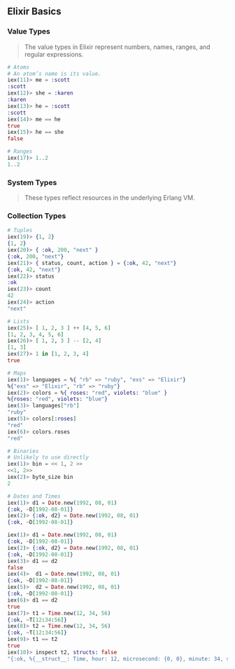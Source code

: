 ## Elixir Basics

### Value Types

> The value types in Elixir represent numbers, names, ranges, and regular expressions.

```Elixir
# Atoms
# An atom’s name is its value.
iex(11)> me = :scott
:scott
iex(12)> she = :karen
:karen
iex(13)> he = :scott
:scott
iex(14)> me == he
true
iex(15)> he == she
false
```

```Elixir
# Ranges
iex(17)> 1..2
1..2
```

### System Types

> These types reflect resources in the underlying Erlang VM.

### Collection Types

```Elixir
# Tuples
iex(19)> {1, 2}
{1, 2}
iex(20)> { :ok, 200, "next" }
{:ok, 200, "next"}
iex(21)> { status, count, action } = {:ok, 42, "next"}
{:ok, 42, "next"}
iex(22)> status
:ok
iex(23)> count
42
iex(24)> action
"next"
```

```Elixir
# Lists
iex(25)> [ 1, 2, 3 ] ++ [4, 5, 6]
[1, 2, 3, 4, 5, 6]
iex(26)> [ 1, 2, 3 ] -- [2, 4]
[1, 3]
iex(27)> 1 in [1, 2, 3, 4]
true
```

```Elixir
# Maps
iex(1)> languages = %{ "rb" => "ruby", "exs" => "Elixir"}
%{"exs" => "Elixir", "rb" => "ruby"}
iex(2)> colors = %{ roses: "red", violets: "blue" }
%{roses: "red", violets: "blue"}
iex(3)> languages["rb"]
"ruby"
iex(5)> colors[:roses]
"red"
iex(6)> colors.roses
"red"
```

```Elixir
# Binaries
# Unlikely to use directly
iex(1)> bin = << 1, 2 >>
<<1, 2>>
iex(2)> byte_size bin
2
```

```Elixir
# Dates and Times
iex(1)> d1 = Date.new(1992, 08, 01)
{:ok, ~D[1992-08-01]}
iex(2)> {:ok, d2} = Date.new(1992, 08, 01)
{:ok, ~D[1992-08-01]}

iex(1)> d1 = Date.new(1992, 08, 01)
{:ok, ~D[1992-08-01]}
iex(2)> {:ok, d2} = Date.new(1992, 08, 01)
{:ok, ~D[1992-08-01]}
iex(3)> d1 == d2
false
iex(4)>  d1 = Date.new(1992, 08, 01)
{:ok, ~D[1992-08-01]}
iex(5)>  d2 = Date.new(1992, 08, 01)
{:ok, ~D[1992-08-01]}
iex(6)> d1 == d2
true
iex(7)> t1 = Time.new(12, 34, 56)
{:ok, ~T[12:34:56]}
iex(8)> t2 = Time.new(12, 34, 56)
{:ok, ~T[12:34:56]}
iex(9)> t1 == t2
true
iex(10)> inspect t2, structs: false
"{:ok, %{__struct__: Time, hour: 12, microsecond: {0, 0}, minute: 34, second: 56}}"
```
